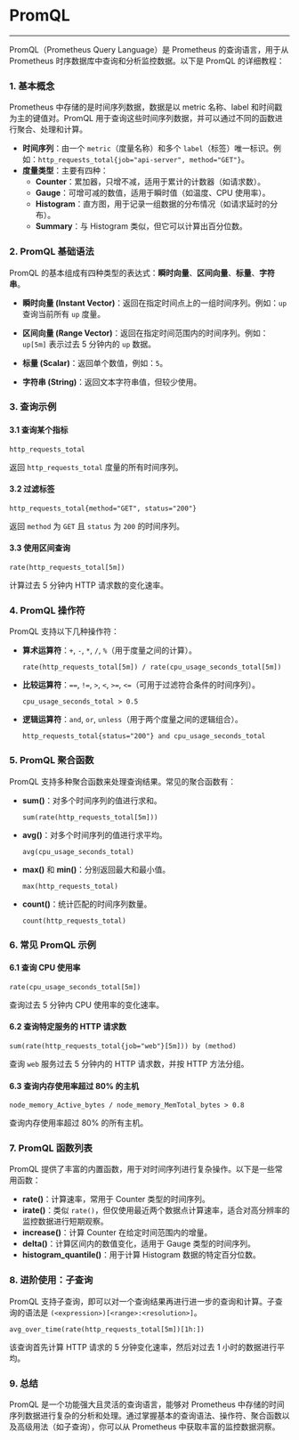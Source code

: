 # PromQL

---

PromQL（Prometheus Query Language）是 Prometheus 的查询语言，用于从 Prometheus 时序数据库中查询和分析监控数据。以下是 PromQL 的详细教程：

### 1. **基本概念**
Prometheus 中存储的是时间序列数据，数据是以 metric 名称、label 和时间戳为主的键值对。PromQL 用于查询这些时间序列数据，并可以通过不同的函数进行聚合、处理和计算。

- **时间序列**：由一个 `metric`（度量名称）和多个 `label`（标签）唯一标识。例如：`http_requests_total{job="api-server", method="GET"}`。
- **度量类型**：主要有四种：
    - **Counter**：累加器，只增不减，适用于累计的计数器（如请求数）。
    - **Gauge**：可增可减的数值，适用于瞬时值（如温度、CPU 使用率）。
    - **Histogram**：直方图，用于记录一组数据的分布情况（如请求延时的分布）。
    - **Summary**：与 Histogram 类似，但它可以计算出百分位数。

### 2. **PromQL 基础语法**
PromQL 的基本组成有四种类型的表达式：**瞬时向量**、**区间向量**、**标量**、**字符串**。

- **瞬时向量 (Instant Vector)**：返回在指定时间点上的一组时间序列。例如：`up` 查询当前所有 `up` 度量。

- **区间向量 (Range Vector)**：返回在指定时间范围内的时间序列。例如：`up[5m]` 表示过去 5 分钟内的 `up` 数据。

- **标量 (Scalar)**：返回单个数值，例如：`5`。

- **字符串 (String)**：返回文本字符串值，但较少使用。

### 3. **查询示例**
#### 3.1 查询某个指标
```promql
http_requests_total
```
返回 `http_requests_total` 度量的所有时间序列。

#### 3.2 过滤标签
```promql
http_requests_total{method="GET", status="200"}
```
返回 `method` 为 `GET` 且 `status` 为 `200` 的时间序列。

#### 3.3 使用区间查询
```promql
rate(http_requests_total[5m])
```
计算过去 5 分钟内 HTTP 请求数的变化速率。

### 4. **PromQL 操作符**

PromQL 支持以下几种操作符：

- **算术运算符**：`+`, `-`, `*`, `/`, `%`（用于度量之间的计算）。
  ```promql
  rate(http_requests_total[5m]) / rate(cpu_usage_seconds_total[5m])
  ```

- **比较运算符**：`==`, `!=`, `>`, `<`, `>=`, `<=`（可用于过滤符合条件的时间序列）。
  ```promql
  cpu_usage_seconds_total > 0.5
  ```

- **逻辑运算符**：`and`, `or`, `unless`（用于两个度量之间的逻辑组合）。
  ```promql
  http_requests_total{status="200"} and cpu_usage_seconds_total
  ```

### 5. **PromQL 聚合函数**
PromQL 支持多种聚合函数来处理查询结果。常见的聚合函数有：

- **sum()**：对多个时间序列的值进行求和。
  ```promql
  sum(rate(http_requests_total[5m]))
  ```

- **avg()**：对多个时间序列的值进行求平均。
  ```promql
  avg(cpu_usage_seconds_total)
  ```

- **max()** 和 **min()**：分别返回最大和最小值。
  ```promql
  max(http_requests_total)
  ```

- **count()**：统计匹配的时间序列数量。
  ```promql
  count(http_requests_total)
  ```

### 6. **常见 PromQL 示例**

#### 6.1 查询 CPU 使用率
```promql
rate(cpu_usage_seconds_total[5m])
```
查询过去 5 分钟内 CPU 使用率的变化速率。

#### 6.2 查询特定服务的 HTTP 请求数
```promql
sum(rate(http_requests_total{job="web"}[5m])) by (method)
```
查询 `web` 服务过去 5 分钟内的 HTTP 请求数，并按 HTTP 方法分组。

#### 6.3 查询内存使用率超过 80% 的主机
```promql
node_memory_Active_bytes / node_memory_MemTotal_bytes > 0.8
```
查询内存使用率超过 80% 的所有主机。

### 7. **PromQL 函数列表**

PromQL 提供了丰富的内置函数，用于对时间序列进行复杂操作。以下是一些常用函数：

- **rate()**：计算速率，常用于 Counter 类型的时间序列。
- **irate()**：类似 `rate()`，但仅使用最近两个数据点计算速率，适合对高分辨率的监控数据进行短期观察。
- **increase()**：计算 Counter 在给定时间范围内的增量。
- **delta()**：计算区间内的数值变化，适用于 Gauge 类型的时间序列。
- **histogram_quantile()**：用于计算 Histogram 数据的特定百分位数。

### 8. **进阶使用：子查询**

PromQL 支持子查询，即可以对一个查询结果再进行进一步的查询和计算。子查询的语法是 `(<expression>)[<range>:<resolution>]`。

```promql
avg_over_time(rate(http_requests_total[5m])[1h:])
```
该查询首先计算 HTTP 请求的 5 分钟变化速率，然后对过去 1 小时的数据进行平均。

### 9. **总结**

PromQL 是一个功能强大且灵活的查询语言，能够对 Prometheus 中存储的时间序列数据进行复杂的分析和处理。通过掌握基本的查询语法、操作符、聚合函数以及高级用法（如子查询），你可以从 Prometheus 中获取丰富的监控数据洞察。

